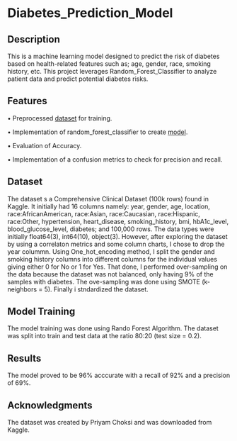 # Diabetes_Prediction_Model

## Description
This is a machine learning model designed to predict the risk of diabetes based on health-related features such as; age, gender, race, smoking history, etc. This project leverages Random_Forest_Classifier to analyze patient data and predict potential diabetes risks.

## Features
•	Preprocessed <a href="diabetes_dataset.csv">dataset</a> for training.

•	Implementation of random_forest_classifier to create <a href="Diabetes_Prediction_Model.ipynb">model</a>.

•	Evaluation of Accuracy.

•	Implementation of a confusion metrics to check for precision and recall.

## Dataset
The dataset s a Comprehensive Clinical Dataset (100k rows) found in Kaggle. It initially had 16 columns namely: year, gender, age, location, race:AfricanAmerican, race:Asian, race:Caucasian, race:Hispanic, race:Other, hypertension, heart_disease, smoking_history, bmi, hbA1c_level, blood_glucose_level, diabetes; and 100,000 rows. The data types were initially float64(3), int64(10), object(3).
However, after exploring the dataset by using a correlaton metrics and some column charts, I chose to drop the year colummn. Using One_hot_encoding method, I split the gender and smoking history columns into different columns for the individual values giving either 0 for No or 1 for Yes. That done, I performed over-sampling on the data because the dataset was not balanced, only having 9% of the samples with diabetes. The ove-sampling was done using SMOTE (k-neighbors = 5).
Finally i stndardized the dataset.

## Model Training
The model training was done using Rando Forest Algorithm. The dataset was split into train and test data at the ratio 80:20 (test size = 0.2).

## Results
The model proved to be 96% acccurate with a recall of 92%  and a precision of 69%.

## Acknowledgments
The dataset was created by Priyam Choksi and was downloaded from Kaggle.
